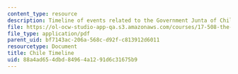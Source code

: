 ```yaml
---
content_type: resource
description: Timeline of events related to the Government Junta of Chile.
file: https://ol-ocw-studio-app-qa.s3.amazonaws.com/courses/17-508-the-rise-and-fall-of-democracy-regime-change-spring-2002/88a4ad654dbd84964a1291d6c31675b9_chile_timeline.pdf
file_type: application/pdf
parent_uid: bf7143ac-206a-568c-d92f-c813912d6011
resourcetype: Document
title: Chile Timeline
uid: 88a4ad65-4dbd-8496-4a12-91d6c31675b9
---
```


